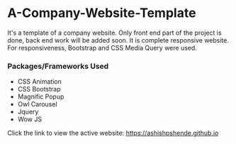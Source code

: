 # A-Company-Website-Template
It's a template of a company website. Only front end part of the project is done, back end work will be added soon. It is complete responsive website. For responsiveness, Bootstrap and CSS Media Query were used.

### Packages/Frameworks Used
- CSS Animation
- CSS Bootstrap
- Magnific Popup
- Owl Carousel
- Jquery
- Wow JS

Click the link to view the active website: https://ashishpshende.github.io

